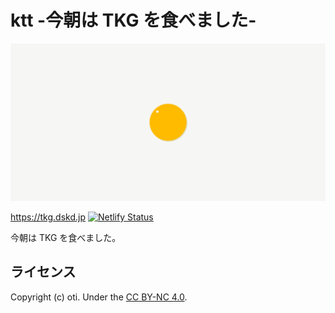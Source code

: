 # ktt -今朝は TKG を食べました-

![カバー画像](src/image/og-image.png)

https://tkg.dskd.jp
[![Netlify Status](https://api.netlify.com/api/v1/badges/2c2760d1-f967-4aac-bbd8-efdaa36260fa/deploy-status)](https://app.netlify.com/sites/tkg-dskd/deploys)

今朝は TKG を食べました。

## ライセンス

Copyright (c) oti. Under the [CC BY-NC 4.0](https://creativecommons.org/licenses/by-nc/4.0/deed.ja).
